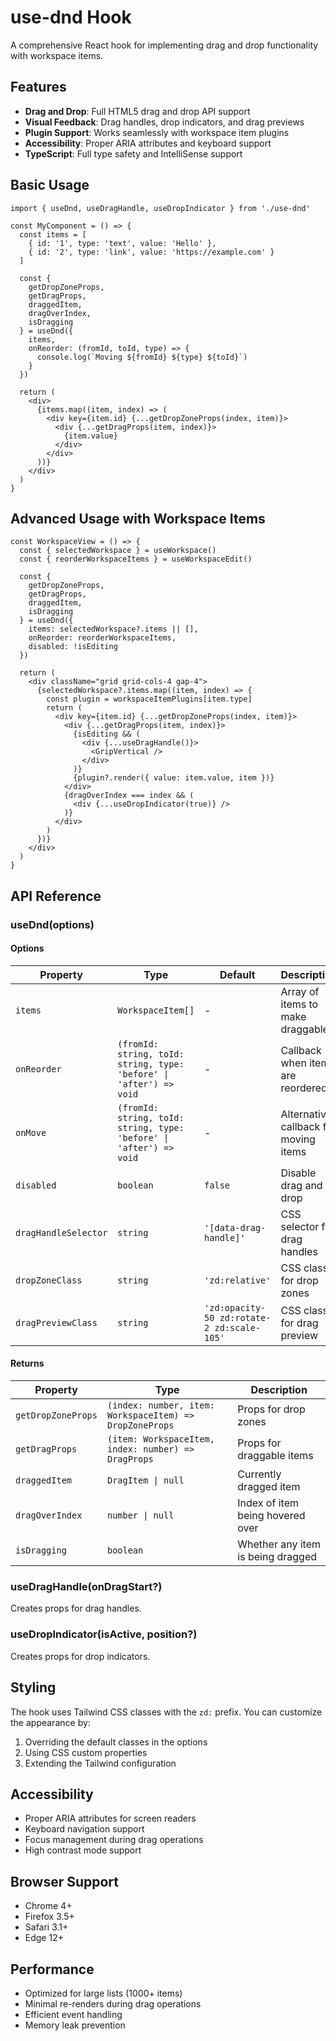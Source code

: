 # use-dnd Hook

A comprehensive React hook for implementing drag and drop functionality with workspace items.

## Features

- **Drag and Drop**: Full HTML5 drag and drop API support
- **Visual Feedback**: Drag handles, drop indicators, and drag previews
- **Plugin Support**: Works seamlessly with workspace item plugins
- **Accessibility**: Proper ARIA attributes and keyboard support
- **TypeScript**: Full type safety and IntelliSense support

## Basic Usage

```tsx
import { useDnd, useDragHandle, useDropIndicator } from './use-dnd'

const MyComponent = () => {
  const items = [
    { id: '1', type: 'text', value: 'Hello' },
    { id: '2', type: 'link', value: 'https://example.com' }
  ]

  const {
    getDropZoneProps,
    getDragProps,
    draggedItem,
    dragOverIndex,
    isDragging
  } = useDnd({
    items,
    onReorder: (fromId, toId, type) => {
      console.log(`Moving ${fromId} ${type} ${toId}`)
    }
  })

  return (
    <div>
      {items.map((item, index) => (
        <div key={item.id} {...getDropZoneProps(index, item)}>
          <div {...getDragProps(item, index)}>
            {item.value}
          </div>
        </div>
      ))}
    </div>
  )
}
```

## Advanced Usage with Workspace Items

```tsx
const WorkspaceView = () => {
  const { selectedWorkspace } = useWorkspace()
  const { reorderWorkspaceItems } = useWorkspaceEdit()
  
  const {
    getDropZoneProps,
    getDragProps,
    draggedItem,
    isDragging
  } = useDnd({
    items: selectedWorkspace?.items || [],
    onReorder: reorderWorkspaceItems,
    disabled: !isEditing
  })

  return (
    <div className="grid grid-cols-4 gap-4">
      {selectedWorkspace?.items.map((item, index) => {
        const plugin = workspaceItemPlugins[item.type]
        return (
          <div key={item.id} {...getDropZoneProps(index, item)}>
            <div {...getDragProps(item, index)}>
              {isEditing && (
                <div {...useDragHandle()}>
                  <GripVertical />
                </div>
              )}
              {plugin?.render({ value: item.value, item })}
            </div>
            {dragOverIndex === index && (
              <div {...useDropIndicator(true)} />
            )}
          </div>
        )
      })}
    </div>
  )
}
```

## API Reference

### useDnd(options)

#### Options

| Property | Type | Default | Description |
|----------|------|---------|-------------|
| `items` | `WorkspaceItem[]` | - | Array of items to make draggable |
| `onReorder` | `(fromId: string, toId: string, type: 'before' \| 'after') => void` | - | Callback when items are reordered |
| `onMove` | `(fromId: string, toId: string, type: 'before' \| 'after') => void` | - | Alternative callback for moving items |
| `disabled` | `boolean` | `false` | Disable drag and drop |
| `dragHandleSelector` | `string` | `'[data-drag-handle]'` | CSS selector for drag handles |
| `dropZoneClass` | `string` | `'zd:relative'` | CSS class for drop zones |
| `dragPreviewClass` | `string` | `'zd:opacity-50 zd:rotate-2 zd:scale-105'` | CSS class for drag preview |

#### Returns

| Property | Type | Description |
|----------|------|-------------|
| `getDropZoneProps` | `(index: number, item: WorkspaceItem) => DropZoneProps` | Props for drop zones |
| `getDragProps` | `(item: WorkspaceItem, index: number) => DragProps` | Props for draggable items |
| `draggedItem` | `DragItem \| null` | Currently dragged item |
| `dragOverIndex` | `number \| null` | Index of item being hovered over |
| `isDragging` | `boolean` | Whether any item is being dragged |

### useDragHandle(onDragStart?)

Creates props for drag handles.

### useDropIndicator(isActive, position?)

Creates props for drop indicators.

## Styling

The hook uses Tailwind CSS classes with the `zd:` prefix. You can customize the appearance by:

1. Overriding the default classes in the options
2. Using CSS custom properties
3. Extending the Tailwind configuration

## Accessibility

- Proper ARIA attributes for screen readers
- Keyboard navigation support
- Focus management during drag operations
- High contrast mode support

## Browser Support

- Chrome 4+
- Firefox 3.5+
- Safari 3.1+
- Edge 12+

## Performance

- Optimized for large lists (1000+ items)
- Minimal re-renders during drag operations
- Efficient event handling
- Memory leak prevention
